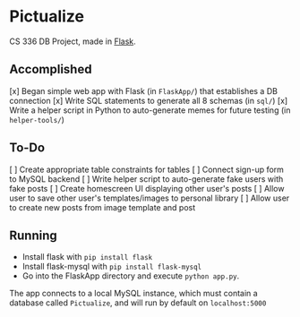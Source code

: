 # Pictualize

CS 336 DB Project, made in [Flask](https://code.tutsplus.com/tutorials/creating-a-web-app-from-scratch-using-python-flask-and-mysql--cms-22972).

## Accomplished
[x] Began simple web app with Flask (in `FlaskApp/`) that establishes a DB connection
[x] Write SQL statements to generate all 8 schemas (in `sql/`)
[x] Write a helper script in Python to auto-generate memes for future testing (in `helper-tools/`)

## To-Do
[ ] Create appropriate table constraints for tables
[ ] Connect sign-up form to MySQL backend
[ ] Write helper script to auto-generate fake users with fake posts
[ ] Create homescreen UI displaying other user's posts
[ ] Allow user to save other user's templates/images to personal library
[ ] Allow user to create new posts from image template and post

## Running
* Install flask with `pip install flask`
* Install flask-mysql with `pip install flask-mysql`
* Go into the FlaskApp directory and execute `python app.py`.

The app connects to a local MySQL instance, which must contain a database called `Pictualize`,
and will run by default on `localhost:5000`
